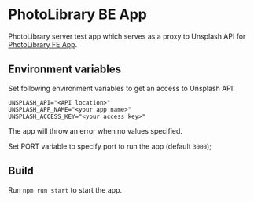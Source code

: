 # PhotoLibrary BE App

PhotoLibrary server test app which serves as a proxy to Unsplash API for [PhotoLibrary FE App](https://github.com/angular/angular-cli).

## Environment variables

Set following environment variables to get an access to Unsplash API:

```
UNSPLASH_API="<API location>"
UNSPLASH_APP_NAME="<your app name>"
UNSPLASH_ACCESS_KEY="<your access key>"
```

The app will throw an error when no values specified.

Set PORT variable to specify port to run the app (default `3000`);

## Build

Run `npm run start` to start the app.
